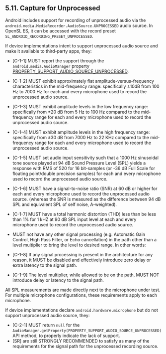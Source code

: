 ## 5.11\. Capture for Unprocessed

Android includes support for recording of unprocessed audio via the
`android.media.MediaRecorder.AudioSource.UNPROCESSED` audio source. In
OpenSL ES, it can be accessed with the record preset
`SL_ANDROID_RECORDING_PRESET_UNPROCESSED`.

If device implementations intent to support unprocessed audio source and make
it available to third-party apps, they:

*    [C-1-1] MUST report the support through the `android.media.AudioManager`
property [PROPERTY_SUPPORT_AUDIO_SOURCE_UNPROCESSED](http://developer.android.com/reference/android/media/AudioManager.html#PROPERTY_SUPPORT_AUDIO_SOURCE_UNPROCESSED).

*    [C-1-2] MUST exhibit approximately flat amplitude-versus-frequency
characteristics in the mid-frequency range: specifically &plusmn;10dB from
100 Hz to 7000 Hz for each and every microphone used to record the unprocessed
audio source.

*    [C-1-3] MUST exhibit amplitude levels in the low frequency
range: specifically from &plusmn;20 dB from 5 Hz to 100 Hz compared to the
mid-frequency range for each and every microphone used to record the
unprocessed audio source.

*    [C-1-4] MUST exhibit amplitude levels in the high frequency
range: specifically from &plusmn;30 dB from 7000 Hz to 22 KHz compared to the
mid-frequency range for each and every microphone used to record the
unprocessed audio source.

*    [C-1-5] MUST set audio input sensitivity such that a 1000 Hz sinusoidal
tone source played at 94 dB Sound Pressure Level (SPL) yields a response with
RMS of 520 for 16 bit-samples (or -36 dB Full Scale for floating point/double
precision samples) for each and every microphone used to record the unprocessed
audio source.

*    [C-1-6] MUST have a signal-to-noise ratio (SNR) at 60 dB or higher for
each and every microphone used to record the unprocessed audio source.
(whereas the SNR is measured as the difference between 94 dB SPL and equivalent
SPL of self noise, A-weighted).

*    [C-1-7] MUST have a total harmonic distortion (THD) less than be less than
1% for 1 kHZ at 90 dB SPL input level at each and every microphone used to
record the unprocessed audio source.

*    MUST not have any other signal processing (e.g. Automatic Gain Control,
High Pass Filter, or Echo cancellation) in the path other than a level
multiplier to bring the level to desired range. In other words:
*    [C-1-8] If any signal processing is present in the architecture for any
reason, it MUST be disabled and effectively introduce zero delay or extra
latency to the signal path.
*    [C-1-9] The level multiplier, while allowed to be on the path, MUST NOT
introduce delay or latency to the signal path.

All SPL measurements are made directly next to the microphone under test.
For multiple microphone configurations, these requirements apply to
each microphone.

If device implementations declare `android.hardware.microphone` but do not
support unprocessed audio source, they:

*    [C-2-1] MUST return `null` for the `AudioManager.getProperty(PROPERTY_SUPPORT_AUDIO_SOURCE_UNPROCESSED)`
API method, to properly indicate the lack of support.
*    [SR] are still STRONGLY RECOMMENDED to satisfy as many of the requirements
for the signal path for the unprocessed recording source.